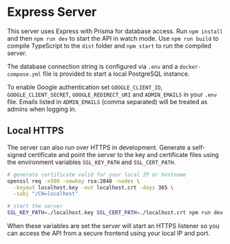# Express Server

This server uses Express with Prisma for database access. Run `npm install` and then `npm run dev` to start the API in watch mode. Use `npm run build` to compile TypeScript to the `dist` folder and `npm start` to run the compiled server.

The database connection string is configured via `.env` and a `docker-compose.yml` file is provided to start a local PostgreSQL instance.

To enable Google authentication set `GOOGLE_CLIENT_ID`, `GOOGLE_CLIENT_SECRET`, `GOOGLE_REDIRECT_URI` and `ADMIN_EMAILS` in your `.env` file. Emails listed in `ADMIN_EMAILS` (comma separated) will be treated as admins when logging in.

## Local HTTPS

The server can also run over HTTPS in development. Generate a self-signed
certificate and point the server to the key and certificate files using the
environment variables `SSL_KEY_PATH` and `SSL_CERT_PATH`.

```bash
# generate certificate valid for your local IP or hostname
openssl req -x509 -newkey rsa:2048 -nodes \
  -keyout localhost.key -out localhost.crt -days 365 \
  -subj "/CN=localhost"

# start the server
SSL_KEY_PATH=./localhost.key SSL_CERT_PATH=./localhost.crt npm run dev
```

When these variables are set the server will start an HTTPS listener so you can
access the API from a secure frontend using your local IP and port.
